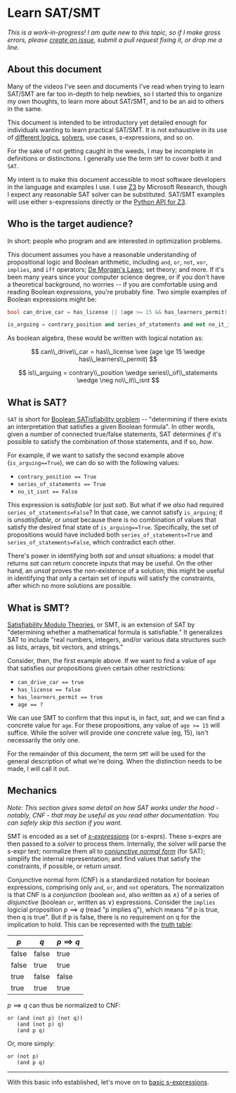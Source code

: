 # Learn SAT/SMT
_This is a work-in-progress! I am quite new to this topic, so if I make gross errors, please [create an issue](https://github.com/aeshirey/learn-sat-smt/issues/new), submit a pull request fixing it, or drop me a line._

## About this document
Many of the videos I've seen and documents I've read when trying to learn SAT/SMT are far too in-depth to help newbies, so I started this to organize my own thoughts, to learn more about SAT/SMT, and to be an aid to others in the same.

This document is intended to be introductory yet detailed enough for individuals wanting to learn practical SAT/SMT. It is not exhaustive in its use of [different logics](http://smtlib.cs.uiowa.edu/logics.shtml), [solvers](http://smtlib.cs.uiowa.edu/solvers.shtml), use cases, s-expressions, and so on.

For the sake of not getting caught in the weeds, I may be incomplete in definitions or distinctions. I generally use the term `SMT` to cover both it and `SAT`.

My intent is to make this document accessible to most software developers in the language and examples I use. I use [Z3](https://github.com/Z3Prover/z3) by Microsoft Research, though I expect any reasonable SAT solver can be substituted. SAT/SMT examples will use either s-expressions directly or the [Python API for Z3](https://pypi.org/project/z3-solver/).

## Who is the target audience?
In short: people who program and are interested in optimization problems.

This document assumes you have a reasonable understanding of propositional logic and Boolean arithmetic, including `and`, `or`, `not`, `xor`, `implies`, and `iff` operators; [De Morgan's Laws](https://en.wikipedia.org/wiki/De_Morgan%27s_laws); set theory; and more. If it's been many years since your computer science degree, or if you don't have a theoretical background, no worries -- if you are comfortable using and reading Boolean expressions, you're probably fine. Two simple examples of Boolean expressions might be:

```csharp
bool can_drive_car = has_license || (age >= 15 && has_learners_permit);
```

```python
is_arguing = contrary_position and series_of_statements and not no_it_isnt
```

As boolean algebra, these would be written with logical notation as:

$$
can\\_drive\\_car = has\\_license \vee (age \ge 15 \wedge has\\_learners\\_permit)
$$

$$
is\\_arguing = contrary\\_position \wedge series\\_of\\_statements \wedge \neg no\\_it\\_isnt
$$

## What is SAT?
`SAT` is short for [Boolean SATisfiability problem](https://en.wikipedia.org/wiki/Boolean_satisfiability_problem) -- "determining if there exists an interpretation that satisfies a given Boolean formula". In other words, given a number of connected true/false statements, SAT determines _if_ it's possible to satisfy the combination of those statements, and if so, _how_.

For example, if we want to satisfy the second example above (`is_arguing==True`), we can do so with the following values:

* `contrary_position == True`
* `series_of_statements == True`
* `no_it_isnt == False`

This expression is _satisfiable_ (or just _sat_). But what if we _also_ had required `series_of_statements=False`? In that case, we cannot satisfy `is_arguing`; it is _unsatisfiable_, or _unsat_ because there is no combination of values that satisfy the desired final state of `is_arguing==True`. Specifically, the set of propositions would have included both `series_of_statements=True` and `series_of_statements=False`, which contradict each other.

There's power in identifying both _sat_ and _unsat_ situations: a model that returns _sat_ can return concrete inputs that may be useful. On the other hand, an _unsat_ proves the non-existence of a solution; this might be useful in identifying that only a certain set of inputs will satisfy the constraints, after which no more solutions are possible.


## What is SMT?

[Satisfiability Modulo Theories](https://en.wikipedia.org/wiki/Satisfiability_modulo_theories), or SMT, is an extension of SAT by "determining whether a mathematical formula is satisfiable." It generalizes SAT to include "real numbers, integers, and/or various data structures such as lists, arrays, bit vectors, and strings."

Consider, then, the first example above. If we want to find a value of `age` that satisfies our propositions given certain other restrictions:

* `can_drive_car == true`
* `has_license == false`
* `has_learners_permit == true`
* `age == ?`

We can use SMT to confirm that this input is, in fact, _sat_, and we can find a concrete value for `age`. For these propositions, any value of `age >= 15` will suffice. While the solver will provide one concrete value (eg, 15), isn't necessarily the only one.

For the remainder of this document, the term `SMT` will be used for the general description of what we're doing. When the distinction needs to be made, I will call it out.

## Mechanics
_Note: This section gives some detail on how SAT works under the hood - notably, CNF - that may be useful as you read other documentation. You can safely skip this section if you want._

SMT is encoded as a set of _[s-expressions](https://en.wikipedia.org/wiki/S-expression)_ (or s-exprs). These s-exprs are then passed to a _solver_ to process them. Internally, the solver will parse the s-expr text; normalize them all to _[conjunctive normal form](https://en.wikipedia.org/wiki/Conjunctive_normal_form)_ (for SAT); simplify the internal representation; and find values that satisfy the constraints, if possible, or return _unsat_.

Conjunctive normal form (CNF) is a standardized notation for boolean expressions, comprising only `and`, `or`, and `not` operators. The normalization is that CNF is a _conjunction_ (boolean `and`, also written as $\wedge$) of a series of _disjunctive_ (boolean `or`, written as $\vee$) expressions. Consider the `implies` logicial proposition $p \implies q$ (read "p implies q"), which means "if p is true, then q is true". But if p is false, there is no requirement on q for the implication to hold. This can be represented with the [truth table](https://en.wikipedia.org/wiki/Truth_table):

| $p$ | $q$ | $p \implies q$ |
|-----|-----|----------------|
| false | false | true  | 
| false | true  | true  | 
| true  | false | false | 
| true  | true  | true  | 

$p \implies q$ can thus be normalized to CNF:

    or (and (not p) (not q))
       (and (not p) q)
       (and p q)

Or, more simply:

    or (not p)
       (and p q)

---

With this basic info established, let's move on to [basic s-expressions](/01%20Basic%20s-exprs.md).

